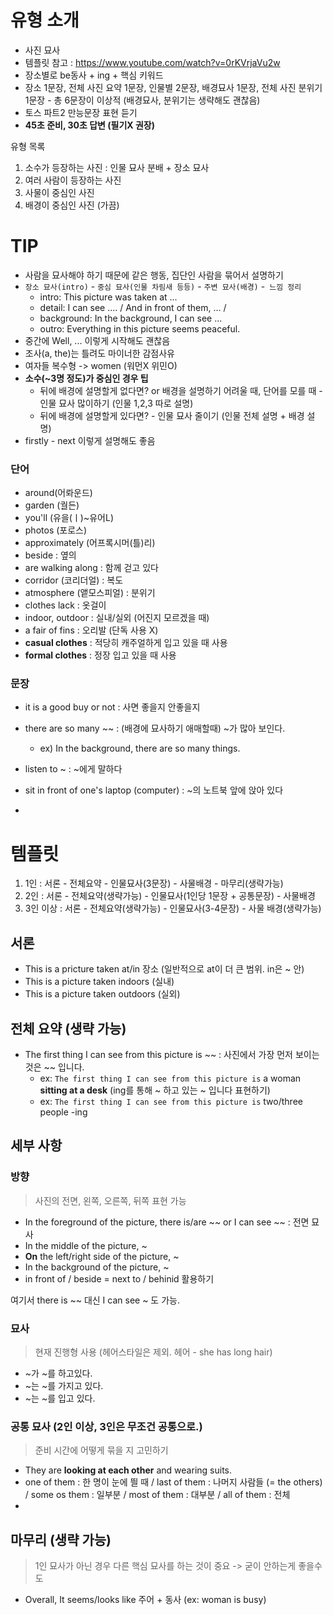 # 유형 소개

- 사진 묘사
- 템플릿 참고 : https://www.youtube.com/watch?v=0rKVrjaVu2w
- 장소별로 be동사 + ing + 핵심 키워드
- 장소 1문장, 전체 사진 요약 1문장, 인물별 2문장, 배경묘사 1문장, 전체 사진 분위기 1문장 - 총 6문장이 이상적 (배경묘사, 분위기는 생략해도 괜찮음)
- 토스 파트2 만능문장 표현 듣기
- **45초 준비, 30초 답변 (필기X 권장)**

유형 목록
1. 소수가 등장하는 사진 : 인물 묘사 분배 + 장소 묘사
2. 여러 사람이 등장하는 사진
3. 사물이 중심인 사진
4. 배경이 중심인 사진 (가끔)

# TIP

- 사람을 묘사해야 하기 때문에 같은 행동, 집단인 사람을 묶어서 설명하기
- `장소 묘사(intro)` - `중심 묘사(인물 차림새 등등)` - `주변 묘사(배경)` -` 느낌 정리`
	- intro: This picture was taken at ...
	- detail: I can see .... / And in front of them, ... /
	- background: In the background, I can see ...
	- outro: Everything in this picture seems peaceful.
- 중간에 Well, ... 이렇게 시작해도 괜찮음
- 조사(a, the)는 틀려도 마이너한 감점사유
- 여자들 복수형 -> women (워먼X 위민O)
- **소수(~3명 정도)가 중심인 경우 팁**
	- 뒤에 배경에 설명할게 없다면? or 배경을 설명하기 어려울 때, 단어를 모를 때 - 인물 묘사 많이하기 (인물 1,2,3 따로 설명)
	- 뒤에 배경에 설명할게 있다면? - 인물 묘사 줄이기 (인물 전체 설명 + 배경 설명)
- firstly - next 이렇게 설명해도 좋음
### 단어

- around(어롸운드)
- garden (궐든)
- you'll (유을(ㅣ)~유어L)
- photos (포로스)
- approximately (어프록시머(틀)리)
- beside : 옆의
- are walking along : 함께 걷고 있다
- corridor (코리더얼) : 복도
- atmosphere (앹모스피얼) : 분위기
- clothes lack : 옷걸이
- indoor, outdoor : 실내/실외 (어진지 모르겠을 때)
- a fair of fins : 오리발 (단독 사용 X)
- **casual clothes** : 적당히 캐주얼하게 입고 있을 때 사용
- **formal clothes** : 정장 입고 있을 때 사용

### 문장

- it is a good buy or not : 사면 좋을지 안좋을지
- there are so many ~~ : (배경에 묘사하기 애매할때) ~가 많아 보인다.
	- ex) In the background, there are so many things.
- listen to ~ : ~에게 말하다
- sit in front of one's laptop (computer) : ~의 노트북 앞에 앉아 있다

- 
# 템플릿

1. 1인 : 서론 - 전체요약 - 인물묘사(3문장) - 사물배경 - 마무리(생략가능)
2. 2인 : 서론 - 전체요약(생략가능) - 인물묘사(1인당 1문장 + 공통문장) - 사물배경
3. 3인 이상 : 서론 - 전체요약(생략가능) - 인물묘사(3-4문장) - 사물 배경(생략가능)

## 서론

- This is a pricture taken at/in 장소 (일반적으로 at이 더 큰 범위. in은 ~ 안)
- This is a picture taken indoors (실내)
- This is a picture taken outdoors (실외)

## 전체 요약 (생략 가능)

- The first thing I can see from this picture is ~~ : 사진에서 가장 먼저 보이는 것은 ~~ 입니다.
	- ex: `The first thing I can see from this picture is` a woman **sitting at a desk** (ing를 통해 ~ 하고 있는 ~ 입니다 표현하기)
	- ex: `The first thing I can see from this picture is` two/three people -ing

## 세부 사항

### 방향

> 사진의 전면, 왼쪽, 오른쪽, 뒤쪽 표현 가능

- In the foreground of the picture, there is/are ~~ or I can see ~~ : 전면 묘사
- In the middle of the picture, ~
- **On** the left/right side of the picture, ~
- In the background of the picture, ~
- in front of / beside = next to / behinid 활용하기

여기서 there is ~~ 대신 I can see ~ 도 가능.

### 묘사

> 현재 진행형 사용 (헤어스타일은 제외. 헤어 - she has long hair)

- ~가 ~를 하고있다.
- ~는 ~를 가지고 있다. 
- ~는 ~를 입고 있다.

### 공통 묘사 (2인 이상, 3인은 무조건 공통으로.)

> 준비 시간에 어떻게 묶을 지 고민하기

- They are **looking at each other** and wearing suits.
- one of them : 한 명이 눈에 띌 때 / last of them : 나머지 사람들 (= the others) / some os them : 일부분 / most of them : 대부분 / all of them : 전체
- 

## 마무리 (생략 가능)

> 1인 묘사가 아닌 경우 다른 핵심 묘사를 하는 것이 중요 -> 굳이 안하는게 좋을수도

- Overall, It seems/looks like 주어 + 동사 (ex: woman is busy)